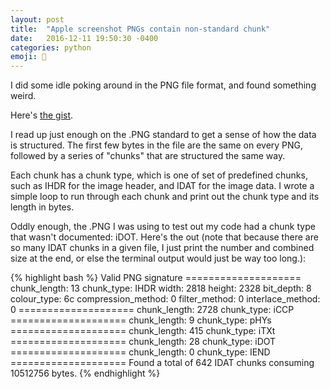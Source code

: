 ```yaml
---
layout: post
title:  "Apple screenshot PNGs contain non-standard chunk"
date:   2016-12-11 19:50:30 -0400
categories: python
emoji: 🧀
---
```


I did some idle poking around in the PNG file format, and found something weird.

Here's [the gist](https://gist.github.com/jakekara/8e667b7d31350692f7439cb5d0324d05).

I read up just enough on the .PNG standard to get a sense of how the data
is structured. The first few bytes in the file are the same on every PNG,
followed by a series of "chunks" that are structured the same way.

Each chunk has a chunk type, which is one of set of predefined chunks, such
as IHDR for the image header, and IDAT for the image data. I wrote a simple
loop to run through each chunk and print out the chunk type and its length
in bytes.

Oddly enough, the .PNG I was using to test out my code had a chunk type
that wasn't documented: iDOT. Here's the out (note that because there are
so many IDAT chunks in a given file, I just print the number and combined
size at the end, or else the terminal output would just be way too long.):


  {% highlight bash %}
     Valid PNG signature
     ====================
     chunk_length: 13
     chunk_type:  IHDR
     width:  2818
     height:  2328
     bit_depth:  8
     colour_type:  6c
     compression_method:  0
     filter_method:  0
     interlace_method:  0
     ====================
     chunk_length: 2728
     chunk_type:  iCCP
     ====================
     chunk_length: 9
     chunk_type:  pHYs
     ====================
     chunk_length: 415
     chunk_type:  iTXt
     ====================
     chunk_length: 28
     chunk_type:  iDOT
     ====================
     chunk_length: 0
     chunk_type:  IEND
     ====================
     Found a total of 642 IDAT chunks consuming 10512756 bytes.
{% endhighlight %}